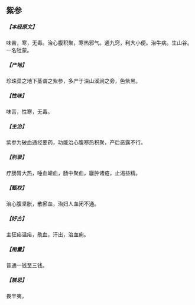 ## 紫参

##### 【本经原文】
味苦，寒，无毒。治心腹积聚，寒热邪气。通九窍，利大小便。治牛病。生山谷。一名牡蒙。
##### 【产地】
珍珠菜之地下茎谓之紫参，多产于深山溪涧之旁，色紫黑。
##### 【性味】
味苦，性寒，无毒。
##### 【主治】
紫参为破血通经要药，功能治心腹寒热积聚，产后恶露不行。
##### 【别录】
疗肠胃大热，唾血衄血，肠中聚血，廱肿诸疮，止渴益精。
##### 【甄权】
治心腹坚胀，散瘀血，治妇人血闭不通。
##### 【好古】
主狂疟温疟，鼽血，汗出，治血痢。
##### 【用量】
普通一钱至三钱。
##### 【禁忌】
畏辛夷。